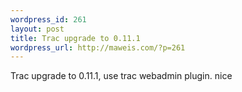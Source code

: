 ```yaml
--- 
wordpress_id: 261
layout: post
title: Trac upgrade to 0.11.1
wordpress_url: http://maweis.com/?p=261
---
```

Trac upgrade to 0.11.1, use trac webadmin plugin. nice

